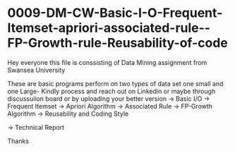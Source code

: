 # 0009-DM-CW-Basic-I-O-Frequent-Itemset-apriori-associated-rule--FP-Growth-rule-Reusability-of-code
Hey everyone this file is conssisting of Data Mining assignment from Swansea University

These are basic programs perform on two types of data set one small and one Large-
Kindly process and reach out on Linkedin or maybe through discussuiion board or by uploading your better version
-> Basic I/O
-> Frequent Itemset 
-> Apriori Algorithm 
-> Associated Rule 
-> FP-Growth Algorithm 
-> Reusability and Coding Style  

-> Technical Report 

Thanks
